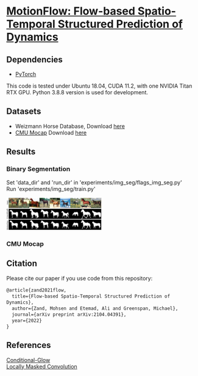 # [MotionFlow: Flow-based Spatio-Temporal Structured Prediction of Dynamics](https://arxiv.org/pdf/2104.04391.pdf)


## Dependencies
* [PyTorch](https://pytorch.org)

This code is tested under Ubuntu 18.04, CUDA 11.2, with one NVIDIA Titan RTX GPU.
Python 3.8.8 version is used for development.

## Datasets
* Weizmann Horse Database, Download [here](https://www.msri.org/people/members/eranb/)
* [CMU Mocap](http://mocap.cs.cmu.edu/) Download [here](https://github.com/chaneyddtt/Convolutional-Sequence-to-Sequence-Model-for-Human-Dynamics/tree/master/data/cmu_mocap)


## Results
### Binary Segmentation
Set 'data_dir' and 'run_dir' in 'experiments/img_seg/flags_img_seg.py'\
Run 'experiments/img_seg/train.py'

[<img src="https://github.com/MohsenZand/MotionFlow/blob/main/experiments/img_seg/seg_result.jpg" width="250"/>](https://github.com/MohsenZand/MotionFlow/blob/main/experiments/img_seg/seg_result.jpg)


### CMU Mocap



## Citation
Please cite our paper if you use code from this repository:
```
@article{zand2021flow,
  title={Flow-based Spatio-Temporal Structured Prediction of Dynamics},
  author={Zand, Mohsen and Etemad, Ali and Greenspan, Michael},
  journal={arXiv preprint arXiv:2104.04391},
  year={2022}
}
```

## References
[Conditional-Glow](https://github.com/yolu1055/conditional-glow)\
[Locally Masked Convolution](https://github.com/ajayjain/lmconv)